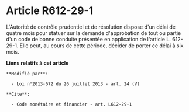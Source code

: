 # Article R612-29-1

L'Autorité de contrôle prudentiel et de résolution dispose d'un délai de quatre mois pour statuer sur la demande
d'approbation de tout ou partie d'un code de bonne conduite présentée en application de l'article L. 612-29-1. Elle peut, au
cours de cette période, décider de porter ce délai à six mois.

**Liens relatifs à cet article**

	**Modifié par**:

	  - Loi n°2013-672 du 26 juillet 2013 - art. 24 (V)

	**Cite**:

	  - Code monétaire et financier - art. L612-29-1
